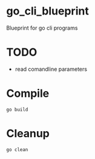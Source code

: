 # go_cli_blueprint
Blueprint for go cli programs

# TODO
- read comandline parameters

# Compile
    go build

# Cleanup
    go clean
